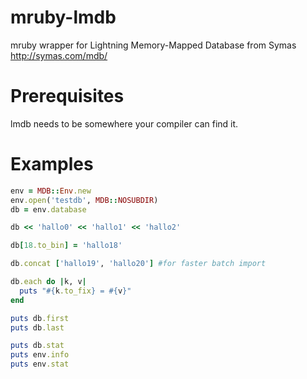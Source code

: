 ﻿# mruby-lmdb
mruby wrapper for Lightning Memory-Mapped Database from Symas http://symas.com/mdb/

Prerequisites
=============
lmdb needs to be somewhere your compiler can find it.

Examples
========

```ruby
env = MDB::Env.new
env.open('testdb', MDB::NOSUBDIR)
db = env.database

db << 'hallo0' << 'hallo1' << 'hallo2'

db[18.to_bin] = 'hallo18'

db.concat ['hallo19', 'hallo20'] #for faster batch import

db.each do |k, v|
  puts "#{k.to_fix} = #{v}"
end

puts db.first
puts db.last

puts db.stat
puts env.info
puts env.stat

```
